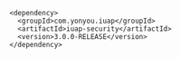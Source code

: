 ﻿	<dependency>
	  <groupId>com.yonyou.iuap</groupId>
	  <artifactId>iuap-security</artifactId>
	  <version>3.0.0-RELEASE</version>
	</dependency>